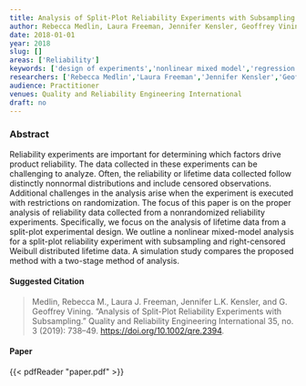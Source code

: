 ```yaml
---
title: Analysis of Split-Plot Reliability Experiments with Subsampling
author: Rebecca Medlin, Laura Freeman, Jennifer Kensler, Geoffrey Vining
date: 2018-01-01
year: 2018
slug: []
areas: ['Reliability']
keywords: ['design of experiments','nonlinear mixed model','regression with lifetime data','weibull distribution']
researchers: ['Rebecca Medlin','Laura Freeman','Jennifer Kensler','Geoffrey Vining']
audience: Practitioner
venues: Quality and Reliability Engineering International
draft: no
---
```




### Abstract
Reliability experiments are important for determining which factors drive product reliability. The data collected in these experiments can be challenging to analyze. Often, the reliability or lifetime data collected follow distinctly nonnormal distributions and include censored observations. Additional challenges in the analysis arise when the experiment is executed with restrictions on randomization. The focus of this paper is on the proper analysis of reliability data collected from a nonrandomized reliability experiments. Specifically, we focus on the analysis of lifetime data from a split-plot experimental design. We outline a nonlinear mixed-model analysis for a split-plot reliability experiment with subsampling and right-censored Weibull distributed lifetime data. A simulation study compares the proposed method with a two-stage method of analysis.

#### Suggested Citation
> Medlin, Rebecca M., Laura J. Freeman, Jennifer L.K. Kensler, and G. Geoffrey Vining. “Analysis of Split-Plot Reliability Experiments with Subsampling.” Quality and Reliability Engineering International 35, no. 3 (2019): 738–49. https://doi.org/10.1002/qre.2394.



#### Paper 
 {{< pdfReader "paper.pdf" >}}


